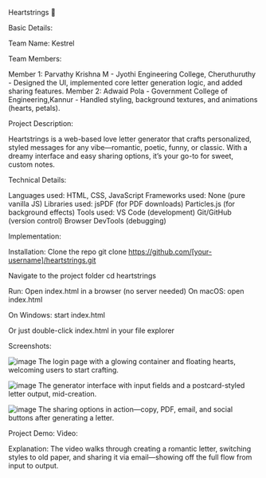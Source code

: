 Heartstrings 🎯

Basic Details:

Team Name: Kestrel

Team Members:

Member 1: Parvathy Krishna M - Jyothi Engineering College, Cheruthuruthy - Designed the UI, implemented core letter generation logic, and added sharing features.
Member 2: Adwaid Pola - Government College of Engineering,Kannur - Handled styling, background textures, and animations (hearts, petals).

Project Description:

Heartstrings is a web-based love letter generator that crafts personalized, styled messages for any vibe—romantic, poetic, funny, or classic. With a dreamy interface and easy sharing options, it’s your go-to for sweet, custom notes.

Technical Details:

Languages used: HTML, CSS, JavaScript
Frameworks used: None (pure vanilla JS)
Libraries used:
jsPDF (for PDF downloads)
Particles.js (for background effects)
Tools used:
VS Code (development)
Git/GitHub (version control)
Browser DevTools (debugging)

Implementation:

Installation:
Clone the repo
git clone https://github.com/[your-username]/heartstrings.git

Navigate to the project folder
cd heartstrings

Run:
Open index.html in a browser (no server needed)
On macOS:
open index.html

On Windows:
start index.html

Or just double-click index.html in your file explorer

Screenshots:


![image](https://github.com/user-attachments/assets/8a69bab1-37b3-4ec5-ad06-515313276039)
The login page with a glowing container and floating hearts, welcoming users to start crafting.


![image](https://github.com/user-attachments/assets/e1acd566-5c16-4b7d-abba-7b8ee5f71bce)
The generator interface with input fields and a postcard-styled letter output, mid-creation.


![image](https://github.com/user-attachments/assets/cbe1292c-f6be-49ef-9d9e-0f454f213c92)
The sharing options in action—copy, PDF, email, and social buttons after generating a letter.

Project Demo:
Video:



Explanation: The video walks through creating a romantic letter, switching styles to old paper, and sharing it via email—showing off the full flow from input to output.
